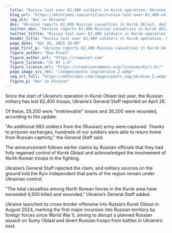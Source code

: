 ```yaml
---
  title: "Russia lost over 62,400 soldiers in Kursk operation, Ukraine says"
  blog_url: "https://mhtntimes.com/articles/russia-lost-over-62,400-soldiers-in-kursk-operation-ukraine-says"
  img_alt: "War in Ukraine"
  des: "Ukraine reports 62,400 Russian casualties in Kursk Oblast, denies Russian claims of full control, and highlights North Korean troop losses."
  twitter_des: "Ukraine reports 62,400 Russian casualties in Kursk Oblast, denies Russian claims of full control, and highlights North Korean troop losses."
  twitter_tittle: "Russia lost over 62,400 soldiers in Kursk operation, Ukraine says"
  header_title: "Russia lost over 62,400 soldiers in Kursk operation, Ukraine says"
  page_date: "Apr 26, 2025 10:00"
  page_first_p: "Ukraine reports 62,400 Russian casualties in Kursk Oblast, denies Russian claims of full control, and highlights North Korean troop losses."
  figure_author: "Raw Pixel"
  figure_author_url: "https://rawpixel.com"
  figure_license: "CC BY 1.0"
  figure_license_url: "https://creativecommons.org/licenses/by/1.0//"
  page_image_src_rel: "/images/posts_img/ukraine_2.webp"
  img_url_full: "https://mhtntimes.com/images/posts_img/ukraine_2.webp"
  figure_p: "War in Ukraine"
---
```


Since the start of Ukraine’s operation in Kursk Oblast last year, the Russian military has lost 62,400 troops, Ukraine’s General Staff reported on April 26.

Of these, 25,200 were "irretrievable" losses and 36,200 were wounded, according to the update.

"An additional 983 soldiers from the (Russian) army were captured. Thanks to prisoner exchanges, hundreds of our soldiers were able to return home from Russian captivity," the General Staff said.

The announcement follows earlier claims by Russian officials that they had fully regained control of Kursk Oblast and acknowledged the involvement of North Korean troops in the fighting.

Ukraine’s General Staff rejected the claim, and military sources on the ground told the Kyiv Independent that parts of the region remain under Ukrainian control.

"The total casualties among North Korean forces in the Kursk area have exceeded 4,500 killed and wounded," Ukraine’s General Staff added.

Ukraine launched its cross-border offensive into Russia’s Kursk Oblast in August 2024, marking the first major incursion into Russian territory by foreign forces since World War II, aiming to disrupt a planned Russian assault on Sumy Oblast and divert Russian troops from battles in Ukraine’s east.
